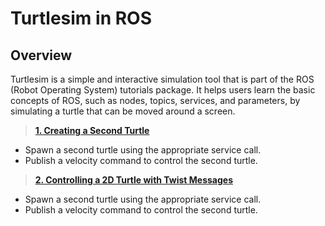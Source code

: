 # Turtlesim in ROS

## Overview

Turtlesim is a simple and interactive simulation tool that is part of the ROS (Robot Operating System) tutorials package. It helps users learn the basic concepts of ROS, such as nodes, topics, services, and parameters, by simulating a turtle that can be moved around a screen.




> **[1. Creating a Second Turtle](creating_second_turtle.md)**

- Spawn a second turtle using the appropriate service call.
- Publish a velocity command to control the second turtle.


> **[2. Controlling a 2D Turtle with Twist Messages](controlling_2D_turtle_twist_messages.md)**

- Spawn a second turtle using the appropriate service call.
- Publish a velocity command to control the second turtle.
